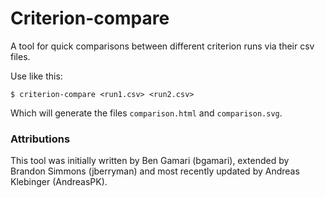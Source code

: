 # Criterion-compare

A tool for quick comparisons between different criterion runs via their csv files.

Use like this:  
```
$ criterion-compare <run1.csv> <run2.csv>
```

Which will generate the files `comparison.html` and `comparison.svg`.

### Attributions

This tool was initially written by Ben Gamari (bgamari), extended by Brandon Simmons (jberryman) and most recently
updated by Andreas Klebinger (AndreasPK).